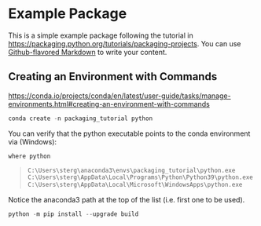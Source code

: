 # Example Package
This is a simple example package following the tutorial in https://packaging.python.org/tutorials/packaging-projects. You can use
[Github-flavored Markdown](https://guides.github.com/features/mastering-markdown/)
to write your content.

## Creating an Environment with Commands
https://conda.io/projects/conda/en/latest/user-guide/tasks/manage-environments.html#creating-an-environment-with-commands

```python
conda create -n packaging_tutorial python
```

You can verify that the python executable points to the conda environment via (Windows):
```bash
where python
```
> ```bash
> C:\Users\sterg\anaconda3\envs\packaging_tutorial\python.exe
> C:\Users\sterg\AppData\Local\Programs\Python\Python39\python.exe
> C:\Users\sterg\AppData\Local\Microsoft\WindowsApps\python.exe
> ```

Notice the anaconda3 path at the top of the list (i.e. first one to be used).

```python
python -m pip install --upgrade build
```
